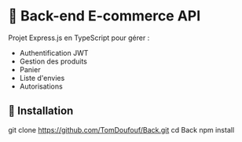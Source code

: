 
# 🛒 Back-end E-commerce API

Projet Express.js en TypeScript pour gérer :
- Authentification JWT
- Gestion des produits
- Panier
- Liste d'envies
- Autorisations

## 🚀 Installation


git clone https://github.com/TomDoufouf/Back.git
cd Back
npm install

